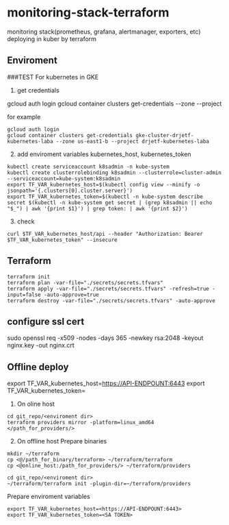 # monitoring-stack-terraform
monitoring stack(prometheus, grafana, alertmanager, exporters, etc) deploying in kuber by terraform

## Enviroment
###TEST
For kubernetes in GKE
1. get credentials

gcloud auth login
gcloud container clusters get-credentials <your GKE cluster name> --zone <your GKE cluster zone> --project <your project name>

for example
```
gcloud auth login
gcloud container clusters get-credentials gke-cluster-drjetf-kubernetes-laba --zone us-east1-b --project drjetf-kubernetes-laba
```


2. add enviroment variables kubernetes_host, kubernetes_token

```
kubectl create serviceaccount k8sadmin -n kube-system
kubectl create clusterrolebinding k8sadmin --clusterrole=cluster-admin --serviceaccount=kube-system:k8sadmin
export TF_VAR_kubernetes_host=$(kubectl config view --minify -o jsonpath='{.clusters[0].cluster.server}')
export TF_VAR_kubernetes_token=$(kubectl -n kube-system describe secret $(kubectl -n kube-system get secret | (grep k8sadmin || echo "$_") | awk '{print $1}') | grep token: | awk '{print $2}')
```

3. check
```
curl $TF_VAR_kubernetes_host/api --header "Authorization: Bearer $TF_VAR_kubernetes_token" --insecure
```

## Terraform
```
terraform init
terraform plan -var-file="./secrets/secrets.tfvars"
terraform apply -var-file="./secrets/secrets.tfvars" -refresh=true -input=false -auto-approve=true
terraform destroy -var-file="./secrets/secrets.tfvars" -auto-approve
```

## configure ssl cert
sudo openssl req -x509 -nodes -days 365 -newkey rsa:2048 -keyout nginx.key -out nginx.crt

## Offline deploy

export TF_VAR_kubernetes_host=<https://API-ENDPOUNT:6443>
export TF_VAR_kubernetes_token=<SA TOKEN>

1. On oline host

```
cd git_repo/<enviroment dir>
terraform providers mirror -platform=linux_amd64 </path_for_providers/>
```

2. On offline host
Prepare binaries

```
mkdir ~/terraform
cp <@/path_for_binary/terraform> ~/terraform/terraform
cp <@online_host:/path_for_providers/> ~/terraform/providers

cd git_repo/<enviroment dir>
~/terraform/terraform init -plugin-dir=~/terraform/providers
```

Prepare enviroment variables
```
export TF_VAR_kubernetes_host=<https://API-ENDPOUNT:6443>
export TF_VAR_kubernetes_token=<SA TOKEN>
